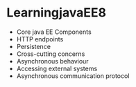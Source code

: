 # LearningjavaEE8

- Core java EE Components
- HTTP endpoints
- Persistence
- Cross-cutting concerns
- Asynchronous behaviour
- Accessing external systems
- Asynchronous communication protocol